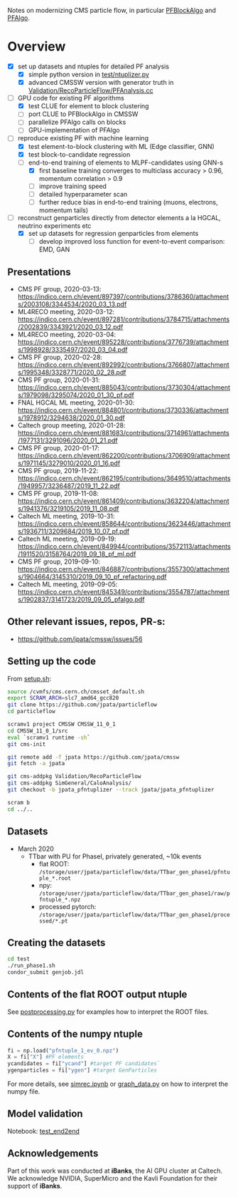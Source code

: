 Notes on modernizing CMS particle flow, in particular [PFBlockAlgo](https://github.com/cms-sw/cmssw/blob/master/RecoParticleFlow/PFProducer/src/PFBlockAlgo.cc) and [PFAlgo](https://github.com/cms-sw/cmssw/blob/master/RecoParticleFlow/PFProducer/src/PFAlgo.cc).

# Overview

- [x] set up datasets and ntuples for detailed PF analysis
  - [x] simple python version in [test/ntuplizer.py](test/ntuplizer.py)
  - [x] advanced CMSSW version with generator truth in [Validation/RecoParticleFlow/PFAnalysis.cc](https://github.com/jpata/cmssw/blob/jpata_pfntuplizer/Validation/RecoParticleFlow/plugins/PFAnalysis.cc)
- [ ] GPU code for existing PF algorithms
  - [x] test CLUE for element to block clustering
  - [ ] port CLUE to PFBlockAlgo in CMSSW
  - [ ] parallelize PFAlgo calls on blocks
  - [ ] GPU-implementation of PFAlgo
- [ ] reproduce existing PF with machine learning
  - [x] test element-to-block clustering with ML (Edge classifier, GNN)
  - [x] test block-to-candidate regression
  - [ ] end-to-end training of elements to MLPF-candidates using GNN-s
    - [x] first baseline training converges to multiclass accuracy > 0.96, momentum correlation > 0.9
    - [ ] improve training speed
    - [ ] detailed hyperparameter scan
    - [ ] further reduce bias in end-to-end training (muons, electrons, momentum tails)
- [ ] reconstruct genparticles directly from detector elements a la HGCAL, neutrino experiments etc
  - [x] set up datasets for regression genparticles from elements
    - [ ] develop improved loss function for event-to-event comparison: EMD, GAN

## Presentations

- CMS PF group, 2020-03-13: https://indico.cern.ch/event/897397/contributions/3786360/attachments/2003108/3344534/2020_03_13.pdf
- ML4RECO meeting, 2020-03-12: https://indico.cern.ch/event/897281/contributions/3784715/attachments/2002839/3343921/2020_03_12.pdf
- ML4RECO meeting, 2020-03-04: https://indico.cern.ch/event/895228/contributions/3776739/attachments/1998928/3335497/2020_03_04.pdf
- CMS PF group, 2020-02-28: https://indico.cern.ch/event/892992/contributions/3766807/attachments/1995348/3328771/2020_02_28.pdf
- CMS PF group, 2020-01-31: https://indico.cern.ch/event/885043/contributions/3730304/attachments/1979098/3295074/2020_01_30_pf.pdf
- FNAL HGCAL ML meeting, 2020-01-30: https://indico.cern.ch/event/884801/contributions/3730336/attachments/1978912/3294638/2020_01_30.pdf
- Caltech group meeting, 2020-01-28: https://indico.cern.ch/event/881683/contributions/3714961/attachments/1977131/3291096/2020_01_21.pdf
- CMS PF group, 2020-01-17: https://indico.cern.ch/event/862200/contributions/3706909/attachments/1971145/3279010/2020_01_16.pdf
- CMS PF group, 2019-11-22: https://indico.cern.ch/event/862195/contributions/3649510/attachments/1949957/3236487/2019_11_22.pdf
- CMS PF group, 2019-11-08: https://indico.cern.ch/event/861409/contributions/3632204/attachments/1941376/3219105/2019_11_08.pdf
- Caltech ML meeting, 2019-10-31: https://indico.cern.ch/event/858644/contributions/3623446/attachments/1936711/3209684/2019_10_07_pf.pdf
- Caltech ML meeting, 2019-09-19: https://indico.cern.ch/event/849944/contributions/3572113/attachments/1911520/3158764/2019_09_18_pf_ml.pdf
- CMS PF group, 2019-09-10: https://indico.cern.ch/event/846887/contributions/3557300/attachments/1904664/3145310/2019_09_10_pf_refactoring.pdf
- Caltech ML meeting, 2019-09-05: https://indico.cern.ch/event/845349/contributions/3554787/attachments/1902837/3141723/2019_09_05_pfalgo.pdf

## Other relevant issues, repos, PR-s:

- https://github.com/jpata/cmssw/issues/56

## Setting up the code

From [setup.sh](test/setup.sh):

```bash
source /cvmfs/cms.cern.ch/cmsset_default.sh
export SCRAM_ARCH=slc7_amd64_gcc820
git clone https://github.com/jpata/particleflow
cd particleflow

scramv1 project CMSSW CMSSW_11_0_1
cd CMSSW_11_0_1/src
eval `scramv1 runtime -sh`
git cms-init

git remote add -f jpata https://github.com/jpata/cmssw
git fetch -a jpata

git cms-addpkg Validation/RecoParticleFlow
git cms-addpkg SimGeneral/CaloAnalysis/
git checkout -b jpata_pfntuplizer --track jpata/jpata_pfntuplizer

scram b
cd ../..
```

## Datasets

- March 2020
  - TTbar with PU for PhaseI, privately generated, ~10k events 
    - flat ROOT: `/storage/user/jpata/particleflow/data/TTbar_gen_phase1/pfntuple_*.root`
    - npy: `/storage/user/jpata/particleflow/data/TTbar_gen_phase1/raw/pfntuple_*.npz`
    - processed pytorch: `/storage/user/jpata/particleflow/data/TTbar_gen_phase1/processed/*.pt`

## Creating the datasets

```bash
cd test
./run_phase1.sh
condor_submit genjob.jdl
```

## Contents of the flat ROOT output ntuple

See [postprocessing.py](test/postprocessing.py) for examples how to interpret the ROOT files.

## Contents of the numpy ntuple

```python
fi = np.load("pfntuple_1_ev_0.npz")
X = fi["X"] #PF elements
ycandidates = fi["ycand"] #target PF candidates`
ygenparticles = fi["ygen"] #target GenParticles
```
For more details, see [simrec.ipynb](notebooks/simrec.ipynb) or [graph_data.py](test/graph_data.py) on how to interpret the numpy file. 

## Model validation

Notebook: [test_end2end](notebooks/test_end2end.ipynb)

## Acknowledgements

Part of this work was conducted at **iBanks**, the AI GPU cluster at Caltech. We acknowledge NVIDIA, SuperMicro and the Kavli Foundation for their support of **iBanks**.
